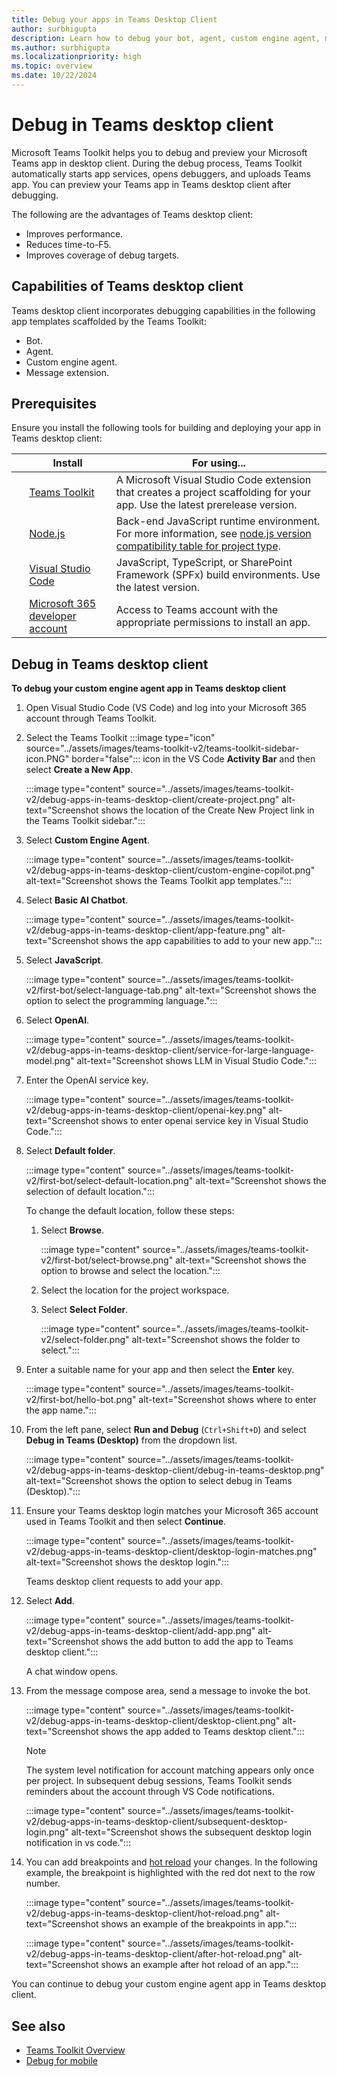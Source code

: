 ```yaml
---
title: Debug your apps in Teams Desktop Client
author: surbhigupta
description: Learn how to debug your bot, agent, custom engine agent, message extension apps in Teams desktop client using Teams Toolkit.
ms.author: surbhigupta
ms.localizationpriority: high
ms.topic: overview
ms.date: 10/22/2024
---
```


# Debug in Teams desktop client

Microsoft Teams Toolkit helps you to debug and preview your Microsoft Teams app in desktop client. During the debug process, Teams Toolkit automatically starts app services, opens debuggers, and uploads Teams app. You can preview your Teams app in Teams desktop client after debugging.

The following are the advantages of Teams desktop client:

* Improves performance.
* Reduces time-to-F5.
* Improves coverage of debug targets.

## Capabilities of Teams desktop client

Teams desktop client incorporates debugging capabilities in the following app templates scaffolded by the Teams Toolkit:

* Bot.
* Agent.
* Custom engine agent.
* Message extension.

## Prerequisites

Ensure you install the following tools for building and deploying your app in Teams desktop client:

| &nbsp; | Install | For using... |
| --- | --- | --- |
| &nbsp; | [Teams Toolkit](install-Agents-Toolkit.md) | A Microsoft Visual Studio Code extension that creates a project scaffolding for your app. Use the latest prerelease version. |
| &nbsp; | [Node.js](https://nodejs.org/en/download) | Back-end JavaScript runtime environment. For more information, see [node.js version compatibility table for project type](~/toolkit/build-environments.md#nodejs-version-compatibility-table-for-project-type). |
| &nbsp; | [Visual Studio Code](https://code.visualstudio.com/download) | JavaScript, TypeScript, or SharePoint Framework (SPFx) build environments. Use the latest version. |
| &nbsp; | [Microsoft 365 developer account](../concepts/build-and-test/prepare-your-o365-tenant.md)| Access to Teams account with the appropriate permissions to install an app. |

## Debug in Teams desktop client

**To debug your custom engine agent app in Teams desktop client**

1. Open Visual Studio Code (VS Code) and log into your Microsoft 365 account through Teams Toolkit.

1. Select the Teams Toolkit :::image type="icon" source="../assets/images/teams-toolkit-v2/teams-toolkit-sidebar-icon.PNG" border="false"::: icon in the VS Code **Activity Bar** and then select **Create a New App**.

    :::image type="content" source="../assets/images/teams-toolkit-v2/debug-apps-in-teams-desktop-client/create-project.png" alt-text="Screenshot shows the location of the Create New Project link in the Teams Toolkit sidebar.":::

1. Select **Custom Engine Agent**.

    :::image type="content" source="../assets/images/teams-toolkit-v2/debug-apps-in-teams-desktop-client/custom-engine-copilot.png" alt-text="Screenshot shows the Teams Toolkit app templates.":::

1. Select **Basic AI Chatbot**.

    :::image type="content" source="../assets/images/teams-toolkit-v2/debug-apps-in-teams-desktop-client/app-feature.png" alt-text="Screenshot shows the app capabilities to add to your new app.":::

1. Select **JavaScript**.

    :::image type="content" source="../assets/images/teams-toolkit-v2/first-bot/select-language-tab.png" alt-text="Screenshot shows the option to select the programming language.":::

1. Select **OpenAI**.

    :::image type="content" source="../assets/images/teams-toolkit-v2/debug-apps-in-teams-desktop-client/service-for-large-language-model.png" alt-text="Screenshot shows LLM in Visual Studio Code.":::

1. Enter the OpenAI service key.

    :::image type="content" source="../assets/images/teams-toolkit-v2/debug-apps-in-teams-desktop-client/openai-key.png" alt-text="Screenshot shows to enter openai service key in Visual Studio Code.":::

1. Select **Default folder**.

    :::image type="content" source="../assets/images/teams-toolkit-v2/first-bot/select-default-location.png" alt-text="Screenshot shows the selection of default location.":::

    To change the default location, follow these steps:

    1. Select **Browse**.

        :::image type="content" source="../assets/images/teams-toolkit-v2/first-bot/select-browse.png" alt-text="Screenshot shows the option to browse and select the location.":::

    1. Select the location for the project workspace.
    1. Select **Select Folder**.

        :::image type="content" source="../assets/images/teams-toolkit-v2/select-folder.png" alt-text="Screenshot shows the folder to select.":::

1. Enter a suitable name for your app and then select the **Enter** key.

    :::image type="content" source="../assets/images/teams-toolkit-v2/first-bot/hello-bot.png" alt-text="Screenshot shows where to enter the app name.":::

1. From the left pane, select **Run and Debug** (`Ctrl+Shift+D`) and select **Debug in Teams (Desktop)** from the dropdown list.

    :::image type="content" source="../assets/images/teams-toolkit-v2/debug-apps-in-teams-desktop-client/debug-in-teams-desktop.png" alt-text="Screenshot shows the option to select debug in Teams (Desktop).":::

1. Ensure your Teams desktop login matches your Microsoft 365 account used in Teams Toolkit and then select **Continue**.

    :::image type="content" source="../assets/images/teams-toolkit-v2/debug-apps-in-teams-desktop-client/desktop-login-matches.png" alt-text="Screenshot shows the desktop login.":::

   Teams desktop client requests to add your app.

1. Select **Add**.

    :::image type="content" source="../assets/images/teams-toolkit-v2/debug-apps-in-teams-desktop-client/add-app.png" alt-text="Screenshot shows the add button to add the app to Teams desktop client.":::

    A chat window opens.

1. From the message compose area, send a message to invoke the bot.

    :::image type="content" source="../assets/images/teams-toolkit-v2/debug-apps-in-teams-desktop-client/desktop-client.png" alt-text="Screenshot shows the app added to Teams desktop client.":::

    > [!NOTE]
    >
    > The system level notification for account matching appears only once per project. In subsequent debug sessions, Teams Toolkit sends reminders about the account through VS Code notifications.
    >
    > :::image type="content" source="../assets/images/teams-toolkit-v2/debug-apps-in-teams-desktop-client/subsequent-desktop-login.png" alt-text="Screenshot shows the subsequent desktop login notification in vs code.":::

1. You can add breakpoints and [hot reload](debug-overview.md#hot-reload) your changes. In the following example, the breakpoint is highlighted with the red dot next to the row number.

    :::image type="content" source="../assets/images/teams-toolkit-v2/debug-apps-in-teams-desktop-client/hot-reload.png" alt-text="Screenshot shows an example of the breakpoints in app.":::

    :::image type="content" source="../assets/images/teams-toolkit-v2/debug-apps-in-teams-desktop-client/after-hot-reload.png" alt-text="Screenshot shows an example after hot reload of an app.":::

You can continue to debug your custom engine agent app in Teams desktop client.

## See also

* [Teams Toolkit Overview](agents-toolkit-fundamentals.md)
* [Debug for mobile](debug-mobile.md)

